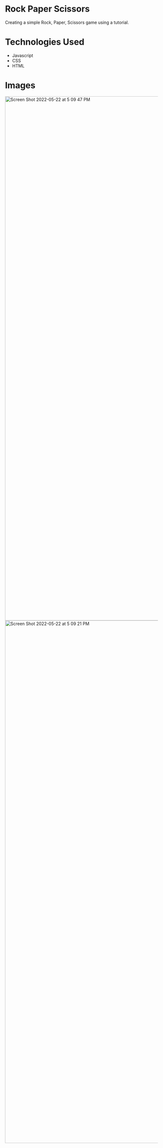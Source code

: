 # Rock Paper Scissors
Creating a simple Rock, Paper, Scissors game using a tutorial.

# Technologies Used
* Javascript
* CSS
* HTML

# Images
<img width="1727" alt="Screen Shot 2022-05-22 at 5 09 47 PM" src="https://user-images.githubusercontent.com/95986357/169718078-7814e4f7-d3c5-43dd-8b52-25159acb6612.png">
<img width="1722" alt="Screen Shot 2022-05-22 at 5 09 21 PM" src="https://user-images.githubusercontent.com/95986357/169718088-b0fa9fe0-83c8-42f1-bc95-c288d9bb08ec.png">

